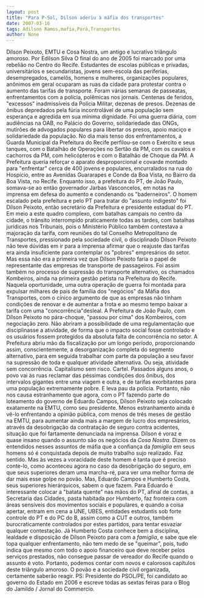 ```yaml
---
layout: post
title: "Para P-Sol, Dilson aderiu à máfia dos transportes"
date: 2007-03-16
tags: Adilson Ramos,mafia,Pará,Transportes
author: None
---
```

Dílson Peixoto, EMTU e Cosa Nostra, um antigo e lucrativo triângulo amoroso.
Por Edilson Silva
O final do ano de 2005 foi marcado por uma rebelião no Centro do Recife. Estudantes de escolas públicas e privadas, universitários e secundaristas, jovens sem-escola das periferias, desempregados, camelôs, homens e mulheres, organizações populares, anônimos em geral ocuparam as ruas da cidade para protestar contra o aumento das tarifas de transporte.
Foram várias semanas de passeatas, enfrentamentos com a polícia, polêmicas nos jornais. Centenas de feridos, \"excessos\" inadmissíveis da Polícia Militar, dezenas de presos. Dezenas de ônibus depredados pela fúria incontrolável de uma população sem esperança e agredida em sua mínima dignidade.
Foi uma guerra diária, com audiências na OAB, no Palácio do Governo, solidariedade das ONGs, mutirões de advogados populares para libertar os presos, apoio maciço e solidariedade da população.
No dia mais tenso dos enfrentamentos, a Guarda Municipal da Prefeitura do Recife perfilou-se com o Exército e seus tanques, com o Batalhão de Operações no Sertão da PM, com os cavalos e cachorros da PM, com helicópteros e com o Batalhão de Choque da PM.
A Prefeitura queria reforçar o aparato desproporcional e covarde montado para \"enfrentar\" cerca de 400 jovens e populares, encurralados na rua do Hospício, entre as Avenidas Guararapes e Conde da Boa Vista, no Bairro da Boa Vista, no Recife.
Enquanto isso, a prefeitura do PT, de João Paulo, somava-se ao então governador Jarbas Vasconcelos, em notas na imprensa em defesa do aumento e condenando os \"baderneiros\". 
O homem escalado pela prefeitura e pelo PT para tratar do \"assunto indigesto\" foi Dílson Peixoto, então secretário da Prefeitura e presidente estadual do PT. 
Em meio a este quadro complexo, com batalhas campais no centro da cidade, o trânsito interrompido praticamente todas as tardes, com batalhas jurídicas nos Tribunais, pois o Ministério Público também contestava a majoração da tarifa, com reuniões do tal Conselho Metropolitano de Transportes, pressionado pela sociedade civil, o disciplinado Dílson Peixoto não teve dúvidas em ir para a imprensa afirmar que o reajuste das tarifas era ainda insuficiente para contemplar os \"pobres\" empresários do setor.
Mas essa não era a primeira vez que Dílson Peixoto faria o papel de representante das empresas de transporte de passageiros. Foi assim também no processo de supressão do transporte alternativo, os chamados Kombeiros, ainda na primeira gestão petista na Prefeitura do Recife. 
Naquela oportunidade, uma outra operação de guerra foi montada para expulsar milhares de pais de família dos \"negócios\" da Máfia dos Transportes, com o cínico argumento de que as empresas não tinham condições de renovar e de aumentar a frota e ao mesmo tempo baixar a tarifa com uma \"concorrência\"desleal.
A Prefeitura de João Paulo, com Dílson Peixoto no pára-choque, \"passou por cima\" dos Kombeiros, com negociação zero. Não abriram a possibilidade de uma regulamentação que disciplinasse a atividade, de forma que o impacto social fosse controlado e os usuários fossem protegidos da absoluta falta de concorrência no setor.
A Prefeitura abriu mão da fiscalização por um longo período, proporcionando assim, conscientemente, a desorganização completa do segmento alternativo, para em seguida trabalhar com parte da população a seu favor na supressão de toda e qualquer atividade alternativa. Ou seja, atividade sem concorrência.
Capitalismo sem risco. Cartel.
Passados alguns anos, o povo vai às ruas reclamar das péssimas condições dos ônibus, dos intervalos gigantes entre uma viagem e outra, e de tarifas exorbitantes para uma população extremamente pobre. E leva pau da polícia. 
Portanto, não nos causa estranhamento que agora, com o PT fazendo parte do loteamento do governo de Eduardo Campos, Dílson Peixoto seja colocado exatamente na EMTU, como seu presidente. 
Menos estranhamento ainda é vê-lo enfrentando a opinião pública, com menos de três meses de gestão na EMTU, para aumentar ainda mais a margem de lucro dos empresários, através da desobrigação da contratação de seguro contra acidentes, situação que foi fartamente denunciada na imprensa.
Dílson é voraz e quase insano quando o assunto são os negócios da *Cosa Nostra*. Dizem os entendidos nesses assuntos de máfia que a confiança da *famiglia* em seus homens só é conquistada depois de muito trabalho sujo realizado. Faz sentido. 
Mas às vezes a voracidade deste homem é tanta que é preciso conte-lo, como aconteceu agora no caso da desobrigação do seguro, em que seus superiores deram uma marcha-ré, para ver uma melhor forma de dar mais esse golpe no povão.
Mas, Eduardo Campos e Humberto Costa, seus superiores hierárquicos, sabem o que fazem. Para Eduardo é interessante colocar a \"batata quente\" nas mãos do PT, afinal de contas, a Secretaria das Cidades, pasta habitada por Humberto, faz fronteira com áreas sensíveis dos movimentos sociais e populares, e quando a coisa apertar, entram em cena a UNE, UBES, entidades estudantis sob forte controle do PT e do PC do B, assim como a CUT e outros, também burocraticamente controlados por estes partidos, para tentar esvaziar qualquer contestação.
Já Humberto Costa conhece bem a disciplina, lealdade e disposição de Dílson Peixoto para com a *famiglia*, e sabe que ele topa qualquer enfrentamento, não tem medo de se \"queimar\", pois, tudo indica que mesmo com todo o apoio financeiro que deve receber pelos serviços prestados, não consegue passar de vereador do Recife quando o assunto é voto.
Portanto, podemos contar com novos e calorosos capítulos deste triângulo amoroso. O povão e a sociedade civil organizada, certamente saberão reagir. 
PS: Presidente do PSOL/PE, foi candidato ao governo do Estado em 2006 e escreve todas as sextas feiras para o Blog do Jamildo / Jornal do Commercio. 